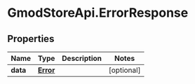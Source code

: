 # GmodStoreApi.ErrorResponse

## Properties

Name | Type | Description | Notes
------------ | ------------- | ------------- | -------------
**data** | [**Error**](Error.md) |  | [optional] 


